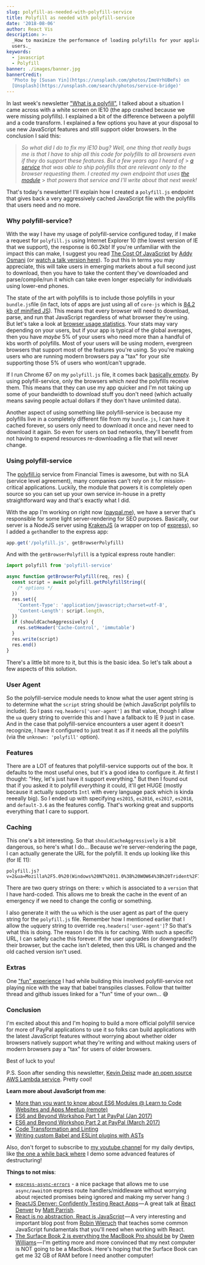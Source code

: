 ```yaml
---
slug: polyfill-as-needed-with-polyfill-service
title: Polyfill as needed with polyfill-service
date: '2018-08-06'
author: React Vis
description: >-
  _How to maximize the performance of loading polyfills for your application
  users._
keywords:
  - javascript
  - Polyfill
banner: ./images/banner.jpg
bannerCredit:
  'Photo by [Susan Yin](https://unsplash.com/photos/ImoVrhUBeFs) on
  [Unsplash](https://unsplash.com/search/photos/service-bridge)'
---
```


In last week's newsletter ["What is a polyfill"](/blog/what-is-a-polyfill), I
talked about a situation I came across with a white screen on IE10 (the app
crashed because we were missing polyfills). I explained a bit of the difference
between a polyfill and a code transform. I explained a few options you have at
your disposal to use new JavaScript features and still support older browsers.
In the conclusion I said this:

> _So what did I do to fix my IE10 bug? Well, one thing that really bugs me is
> that I have to ship all this code for polyfills to all browsers even if they_
> do _support these features. But a few years ago I heard of_ >
> [_a service_](https://polyfill.io) _that was able to ship polyfills that are
> relevant only to the browser requesting them. I created my own endpoint that
> uses_ [_the module_](https://github.com/Financial-Times/polyfill-service) >
> _that powers that service and I'll write about that next week!_

That's today's newsletter! I'll explain how I created a `polyfill.js` endpoint
that gives back a very aggressively cached JavaScript file with the polyfills
that users need and no more.

### Why polyfill-service?

With the way I have my usage of polyfill-service configured today, if I make a
request for `polyfill.js` using Internet Explorer 10 (the lowest version of IE
that we support), the response is 60.2kb! If you're unfamiliar with the impact
this can make, I suggest you read
[The Cost Of JavaScript](https://medium.com/dev-channel/the-cost-of-javascript-84009f51e99e)
by [Addy Osmani](https://twitter.com/addyosmani) (or
[watch a talk version here](https://youtu.be/63I-mEuSvGA)). To put this in terms
you may appreciate, this will take users in emerging markets about a full second
just to download, then you have to take the content they've downloaded and
parse/compile/run it which can take even longer especially for individuals using
lower-end phones.

The state of the art with polyfills is to include those polyfills in your
`bundle.js`file (in fact, lots of apps are just using all of `core-js` which is
[84.2 kb of minified JS](https://bundlephobia.com/result?p=core-js@2.5.7)). This
means that every browser will need to download, parse, and run that JavaScript
regardless of what browser they're using. But let's take a look at
[browser usage statistics](https://caniuse.com/usage-table). Your stats may vary
depending on your users, but if your app is typical of the global averages, then
you have _maybe_ 5% of your users who need more than a handful of kbs worth of
polyfills. Most of your users will be using modern, evergreen browsers that
support most of the features you're using. So you're making users who are
running modern browsers pay a "tax" for your site supporting those 5% of users
who wont/can't upgrade.

If I run Chrome 67 on my `polyfill.js` file, it comes back
[basically empty](https://cdn.polyfill.io/v2/polyfill.min.js). By using
polyfill-service, only the browsers which _need_ the polyfills receive them.
This means that they can use my app quicker and I'm not taking up some of your
bandwidth to download stuff you don't need (which actually means saving people
actual dollars if they don't have unlimited data).

Another aspect of using something like polyfill-service is because my polyfills
live in a completely different file from my `bundle.js`, I can have it cached
forever, so users only need to download it once and never need to download it
again. So even for users on bad networks, they'll benefit from not having to
expend resources re-downloading a file that will never change.

### Using polyfill-service

The [polyfill.io](https://polyfill.io) service from Financial Times is awesome,
but with no SLA (service level agreement), many companies can't rely on it for
mission-critical applications. Luckily, the module that powers it is completely
open source so you can set up your own service in-house in a pretty
straightforward way and that's exactly what I did.

With the app I'm working on right now ([paypal.me](https://paypal.me)), we have
a server that's responsible for some light server-rendering for SEO purposes.
Basically, our server is a NodeJS server using [KrakenJS](http://krakenjs.com)
(a wrapper on top of [express](https://expressjs.com)), so I added a
`get`handler to the express app:

```js
app.get('/polyfill.js', getBrowserPolyfill)
```

And with the `getBrowserPolyfill` is a typical express route handler:

```js
import polyfill from 'polyfill-service'

async function getBrowserPolyfill(req, res) {
  const script = await polyfill.getPolyfillString({
    /* options */
  })
  res.set({
    'Content-Type': 'application/javascript;charset=utf-8',
    'Content-Length': script.length,
  })
  if (shouldCacheAggressively) {
    res.setHeader('Cache-Control', 'immutable')
  }
  res.write(script)
  res.end()
}
```

There's a little bit more to it, but this is the basic idea. So let's talk about
a few aspects of this solution.

### User Agent

So the polyfill-service module needs to know what the user agent string is to
determine what the `script` string should be (which JavaScript polyfills to
include). So I pass `req.headers['user-agent']` as that value, though I allow
the `ua` query string to override this and I have a fallback to IE 9 just in
case. And in the case that polyfill-service encounters a user agent it doesn't
recognize, I have it configured to just treat it as if it needs all the
polyfills (via the `unknown: 'polyfill'` option).

### Features

There are a LOT of features that polyfill-service supports out of the box. It
defaults to the most useful ones, but it's a good idea to configure it. At first
I thought: "Hey, let's just have it support everything." But then I found out
that if you asked it to polyfill _everything_ it could, it'll get HUGE (mostly
because it actually supports `Intl` with every language pack which is kinda
reeeally big). So I ended up with specifying `es2015`, `es2016`, `es2017`,
`es2018`, and `default-3.6` as the features config. That's working great and
supports everything that I care to support.

### Caching

This one's a bit interesting. So that `shouldCacheAggressively` is a bit
dangerous, so here's what I do... Because we're server-rendering the page, I can
actually generate the URL for the polyfill. It ends up looking like this (for IE
11):

```
polyfill.js?v=2&ua=Mozilla%2F5.0%20(Windows%20NT%2011.0%3B%20WOW64%3B%20Trident%2F7.0%3B%20rv%3A11.0)%20like%20Gecko
```

There are two query strings on there: `v` which is associated to a `version`
that I have hard-coded. This allows me to break the cache in the event of an
emergency if we need to change the config or something.

I also generate it with the `ua` which is the user agent as part of the query
string for the `polyfill.js` file. Remember how I mentioned earlier that I allow
the `uq`query string to override `req.headers['user-agent']`? So that's what
this is doing. The reason I do this is for caching. With such a specific URL, I
can safely cache this forever. If the user upgrades (or downgrades!?) their
browser, but the cache isn't deleted, then this URL is changed and the old
cached version isn't used.

### Extras

One ["fun" experience](https://twitter.com/react-vis/status/997228884864139264)
I had while building this involved polyfill-service not playing nice with the
way that babel transpiles classes. Follow that twitter thread and github issues
linked for a "fun" time of your own... 😅

### Conclusion

I'm excited about this and I'm hoping to build a more official polyfill service
for more of PayPal applications to use it so folks can build applications with
the latest JavaScript features without worrying about whether older browsers
natively support what they're writing and without making users of modern
browsers pay a "tax" for users of older browsers.

Best of luck to you!

P.S. Soon after sending this newsletter,
[Kevin Deisz](https://github.com/kddeisz) made
[an open source AWS Lambda service](https://github.com/CultureHQ/polyfill-lambda).
Pretty cool!

**Learn more about JavaScript from me**:

- [More than you want to know about ES6 Modules @ Learn to Code Websites and Apps Meetup (remote)](https://youtu.be/kTlcu16rSLc&list=PLV5CVI1eNcJgNqzNwcs4UKrlJdhfDjshf)
- [ES6 and Beyond Workshop Part 1 at PayPal (Jan 2017)](https://youtu.be/t3R3R7UyN2Y&list=PLV5CVI1eNcJgNqzNwcs4UKrlJdhfDjshf)
- [ES6 and Beyond Workshop Part 2 at PayPal (March 2017)](https://youtu.be/eOKQDh50ECU&list=PLV5CVI1eNcJgNqzNwcs4UKrlJdhfDjshf)
- [Code Transformation and Linting](/workshops/#code-transformation-and-linting)
- [Writing custom Babel and ESLint plugins with ASTs](/talks/#writing-custom-babel-and-eslint-plugins-with-asts)

Also, don't forget to subscribe to [my youtube channel](http://kcd.im/youtube)
for my daily devtips, like
[the one a while back where](https://youtu.be/FsgGx1SMXn0&list=PLV5CVI1eNcJgCrPH_e6d57KRUTiDZgs0u)
I demo some advanced features of destructuring!

**Things to not miss**:

- [`express-async-errors`](https://github.com/davidbanham/express-async-errors) -
  a nice package that allows me to use `async/await`on express route
  handlers/middleware without worrying about rejected promises being ignored and
  making my server hang :)
- [ReactJS Denver: Confidently Testing React Apps](https://youtu.be/2HnNo4t8534?t=541) — A
  great talk at [React Denver](https://www.meetup.com/ReactDenver) by
  [Matt Parrish](https://twitter.com/mattparrish).
- [React is no abstraction, React is JavaScript](https://www.robinwieruch.de/javascript-fundamentals-react-requirements) — A
  very interesting and important blog post from
  [Robin Wieruch](https://twitter.com/rwieruch) that teaches some common
  JavaScript fundamentals that you'll need when working with React.
- [The Surface Book 2 is everything the MacBook Pro should be](https://medium.com/@ow/the-surface-book-2-is-everything-the-macbook-pro-should-be-5ef560edb505)
  by [Owen Williams](https://twitter.com/ow) — I'm getting more and more
  convinced that my next computer is NOT going to be a MacBook. Here's hoping
  that the Surface Book can get me 32 GB of RAM before I need another computer!
